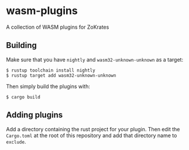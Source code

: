 # wasm-plugins
A collection of WASM plugins for ZoKrates

## Building

Make sure that you have `nightly` and `wasm32-unknown-unknown` as a target:

```shell
$ rustup toolchain install nightly
$ rustup target add wasm32-unknown-unknown
```

Then simply build the plugins with:

```shell
$ cargo build
```

## Adding plugins

Add a directory containing the rust project for your plugin. Then edit the `Cargo.toml` at the root of this repository and add  that directory name to `exclude`.
